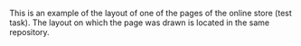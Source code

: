 This is an example of the layout of one of the pages of the online store (test task).
The layout on which the page was drawn is located in the same repository.
